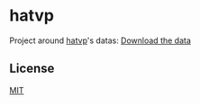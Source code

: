 # hatvp

Project around [hatvp](https://www.hatvp.fr/)'s datas: [Download the data](https://www.hatvp.fr/agora/opendata/csv/Vues_Fusionnees.zip)

## License
[MIT](https://choosealicense.com/licenses/mit/)
